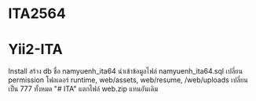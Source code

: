 # ITA2564

Yii2-ITA
================================

Install
สร้าง db ชื่อ namyuenh_ita64
นำเข้าข้อมูลไฟล์ namyuenh_ita64.sql
เปลี่ยน permission โฟลเดอร์ runtime, web/assets, web/resume, /web/uploads เปลี่ยนเป็น 777 ทั้งหมด "# ITA"
แตกไฟล์ web.zip แทนอันเดิม
